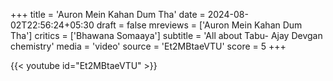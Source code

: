 +++
title = 'Auron Mein Kahan Dum Tha'
date = 2024-08-02T22:56:24+05:30
draft = false
mreviews = ['Auron Mein Kahan Dum Tha']
critics = ['Bhawana Somaaya']
subtitle = 'All about Tabu- Ajay Devgan chemistry'
media = 'video'
source = 'Et2MBtaeVTU'
score = 5
+++

{{< youtube id="Et2MBtaeVTU" >}}
